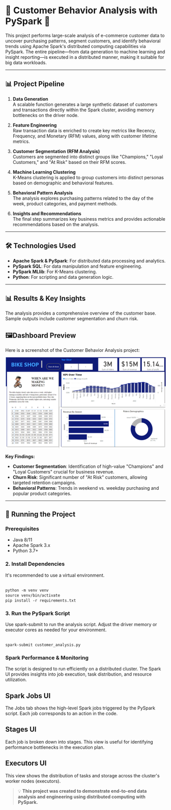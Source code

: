 # 🚀 Customer Behavior Analysis with PySpark 🚀

This project performs large-scale analysis of e-commerce customer data to uncover purchasing patterns, segment customers, and identify behavioral trends using Apache Spark's distributed computing capabilities via PySpark. The entire pipeline—from data generation to machine learning and insight reporting—is executed in a distributed manner, making it suitable for big data workloads.

---

## 📊 Project Pipeline

1. **Data Generation**  
   A scalable function generates a large synthetic dataset of customers and transactions directly within the Spark cluster, avoiding memory bottlenecks on the driver node.

2. **Feature Engineering**  
   Raw transaction data is enriched to create key metrics like Recency, Frequency, and Monetary (RFM) values, along with customer lifetime metrics.

3. **Customer Segmentation (RFM Analysis)**  
   Customers are segmented into distinct groups like "Champions," "Loyal Customers," and "At Risk" based on their RFM scores.

4. **Machine Learning Clustering**  
   K-Means clustering is applied to group customers into distinct personas based on demographic and behavioral features.

5. **Behavioral Pattern Analysis**  
   The analysis explores purchasing patterns related to the day of the week, product categories, and payment methods.

6. **Insights and Recommendations**  
   The final step summarizes key business metrics and provides actionable recommendations based on the analysis.

---

## 🛠 Technologies Used

- **Apache Spark & PySpark**: For distributed data processing and analytics.  
- **PySpark SQL**: For data manipulation and feature engineering.  
- **PySpark MLlib**: For K-Means clustering.  
- **Python**: For scripting and data generation logic.  

---

## 📊 Results & Key Insights

The analysis provides a comprehensive overview of the customer base. Sample outputs include customer segmentation and churn risk.  

## 🖼Dashboard Preview
Here is a screenshot of the Customer Behavior Analysis project:

![Dashboard Preview](https://github.com/sahil-analytics/bike-data-analysis/blob/main/Dashboard.png)


**Key Findings:**

- **Customer Segmentation**: Identification of high-value "Champions" and "Loyal Customers" crucial for business revenue.  
- **Churn Risk**: Significant number of "At Risk" customers, allowing targeted retention campaigns.  
- **Behavioral Patterns**: Trends in weekend vs. weekday purchasing and popular product categories.

---

## 🏃 Running the Project

### Prerequisites

- Java 8/11  
- Apache Spark 3.x  
- Python 3.7+  


### 2. Install Dependencies
It's recommended to use a virtual environment.
   ```

python -m venv venv
source venv/bin/activate
pip install -r requirements.txt
   ```

### 3. Run the PySpark Script
Use spark-submit to run the analysis script. Adjust the driver memory or executor cores as needed for your environment.
   ```

spark-submit customer_analysis.py
   ```

### Spark Performance & Monitoring
The script is designed to run efficiently on a distributed cluster. The Spark UI provides insights into job execution, task distribution, and resource utilization.

## Spark Jobs UI
The Jobs tab shows the high-level Spark jobs triggered by the PySpark script. Each job corresponds to an action in the code.

## Stages UI
Each job is broken down into stages. This view is useful for identifying performance bottlenecks in the execution plan.

## Executors UI
This view shows the distribution of tasks and storage across the cluster's worker nodes (executors).

> 💡 **This project was created to demonstrate end-to-end data analysis and engineering using distributed computing with PySpark.**

